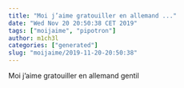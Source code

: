 ```yaml
---
title: "Moi j’aime gratouiller en allemand ..."
date: "Wed Nov 20 20:50:38 CET 2019"
tags: ["moijaime", "pipotron"]
author: m1ch3l
categories: ["generated"]
slug: "moijaime/2019-11-20-20:50:38"
---
```


Moi j’aime gratouiller en allemand gentil
